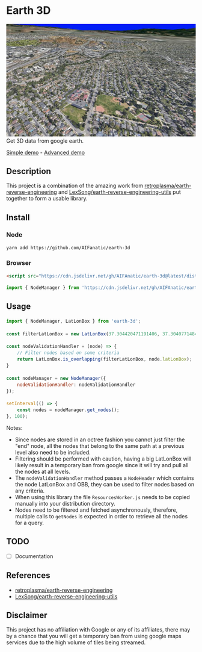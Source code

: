 # Earth 3D

![alt text](./screenshot.jpg "screenshot")
Get 3D data from google earth.

[Simple demo](https://aifanatic.github.io/earth-3d/examples/simple/) - [Advanced demo](https://aifanatic.github.io/earth-3d/examples/advanced/)

## Description
This project is a combination of the amazing work from [retroplasma/earth-reverse-engineering](https://github.com/retroplasma/earth-reverse-engineering) and [LexSong/earth-reverse-engineering-utils](https://github.com/LexSong/earth-reverse-engineering-utils) put together to form a usable library.

## Install

### Node
```shell
yarn add https://github.com/AIFanatic/earth-3d
```

### Browser
```html
<script src="https://cdn.jsdelivr.net/gh/AIFAnatic/earth-3d@latest/dist/earth-3d-bundle.js"></script>
```
```javascript
import { NodeManager } from 'https://cdn.jsdelivr.net/gh/AIFAnatic/earth-3d@latest/dist/earth-3d-esm-bundle.js';
```

## Usage
```javascript
import { NodeManager, LatLonBox } from 'earth-3d';

const filterLatLonBox = new LatLonBox(37.304420471191406, 37.3040771484375, -121.88644409179688, -121.88610076904297);

const nodeValidationHandler = (node) => {
    // Filter nodes based on some criteria
    return LatLonBox.is_overlapping(filterLatLonBox, node.latLonBox);
}

const nodeManager = new NodeManager({
    nodeValidationHandler: nodeValidationHandler
});

setInterval(() => {
    const nodes = nodeManager.get_nodes();
}, 100);
```

Notes:
- Since nodes are stored in an octree fashion you cannot just filter the "end" node, all the nodes that belong to the same path at a previous level also need to be included.
- Filtering should be performed with caution, having a big LatLonBox will likely result in a temporary ban from google since it will try and pull all the nodes at all levels.
- The `nodeValidationHandler` method passes a `NodeHeader` which contains the node LatLonBox and OBB, they can be used to filter nodes based on any criteria.
- When using this library the file `ResourcesWorker.js` needs to be copied manually into your distribution directory.
- Nodes need to be filtered and fetched asynchronously, therefore, multiple calls to `getNodes` is expected in order to retrieve all the nodes for a query.

## TODO
- [ ] Documentation

## References
- [retroplasma/earth-reverse-engineering](https://github.com/retroplasma/earth-reverse-engineering)
- [LexSong/earth-reverse-engineering-utils](https://github.com/LexSong/earth-reverse-engineering-utils)

## Disclaimer
This project has no affiliation with Google or any of its affiliates, there may by a chance that you will get a temporary ban from using google maps services due to the high volume of tiles being streamed.